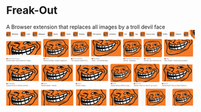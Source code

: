 # Freak-Out
A Browser extension that replaces all images by a troll devil face
![showcase](image.png)
